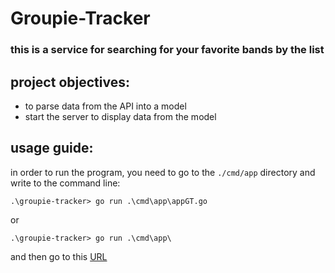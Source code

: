 # Groupie-Tracker

### this is a service for searching for your favorite bands by the list

## project objectives:

- to parse data from the API into a model
- start the server to display data from the model

## usage guide:

in order to run the program, you need to go to the `./cmd/app` directory and write to the command line:

```
.\groupie-tracker> go run .\cmd\app\appGT.go
```

or

```
.\groupie-tracker> go run .\cmd\app\
```

and then go to this [URL](http://localhost:8080/)
